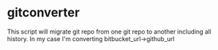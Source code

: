 # gitconverter
This script will migrate git repo from one git repo to another including all history. In my case I'm converting bitbucket_url->github_url
